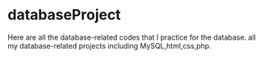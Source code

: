# databaseProject
Here are all the database-related codes that I practice for the database. all my database-related projects including MySQL,html,css,php.
